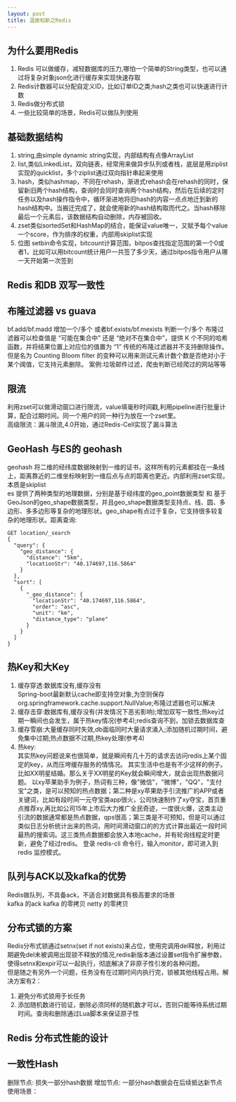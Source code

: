 ```yaml
---
layout: post
title: 温故知新之Redis
---
```


## 为什么要用Redis

1. Redis 可以做缓存，减轻数据库的压力,哪怕一个简单的String类型，也可以通过将复杂对象json化进行缓存来实现快速存取
2. Redis计数器可以分配自定义ID，比如订单ID之类;hash之类也可以快速进行计数
3. Redis做分布式锁
4. 一些比较简单的场景，Redis可以做队列使用


## 基础数据结构
1. string,由simple dynamic string实现，内部结构有点像ArrayList
2. list,类似LinkedList，双向链表，经常用来做异步队列或者栈，底层是用ziplist实现的quicklist，多个ziplist通过双向指针串起来使用
3. hash，类似hashmap，不同在rehash，渐进式rehash会在rehash的同时，保留新旧两个hash结构，查询时会同时查询两个hash结构，然后在后续的定时任务以及hash操作指令中，循环渐进地将旧hash的内容一点点地迁到新的hash结构中。当搬迁完成了，就会使用新的hash结构取而代之。当hash移除最后一个元素后，该数据结构自动删除，内存被回收。
4. zset类似sortedSet和HashMap的结合，能保证value唯一，又赋予每个value一个score，作为排序的权重，内部用skiplist实现
5.  位图 setbin命令实现，bitcount计算范围，bitpos查找指定范围的第一个0或者1，比如可以用bitcount统计用户一共签了多少天，通过bitpos指令用户从哪一天开始第一次签到


## Redis 和DB 双写一致性



## 布隆过滤器 vs guava
bf.add/bf.madd 增加一个/多个 或者bf.exists/bf.mexists 判断一个/多个
布隆过滤器可以检查值是 “可能在集合中” 还是 “绝对不在集合中”，提供 K 个不同的哈希函数，并将结果位置上对应位的值置为 “1”
传统的布隆过滤器并不支持删除操作。但是名为 Counting Bloom filter 的变种可以用来测试元素计数个数是否绝对小于某个阈值，它支持元素删除。
案例:垃圾邮件过滤，爬虫判断已经爬过的网站等等

## 限流
利用zset可以做滑动窗口进行限流，value填毫秒时间戳,利用pipeline进行批量计算，配合过期时间。同一个用户的同一种行为放在一个zset里。<br>
高级限流：漏斗限流,4.0开始，通过Redis-Cell实现了漏斗算法

## GeoHash 与ES的 geohash
geohash 将二维的经纬度数据映射到一维的证书，这样所有的元素都挂在一条线上，距离靠近的二维坐标映射到一维后点与点的距离也更近。内部利用zset实现，本质是skiplist<br>
es 提供了两种类型的地理数据，分别是基于经纬度的geo_point数据类型 和 基于GeoJson的geo_shape数据类型，并且geo_shape数据类型支持点、线、圆、多边形、多多边形等复杂的地理形状。geo_shape有点过于复杂，它支持很多较复杂的地理形状。距离查询:
```
GET location/_search
{
  "query": {
    "geo_distance": {
      "distance": "5km",
      "locationStr": "40.174697,116.5864"
    }
  },
  "sort": [
    {
      "_geo_distance": {
        "locationStr": "40.174697,116.5864",
        "order": "asc",
        "unit": "km",
        "distance_type": "plane"
      }
    }
  ]
}

```


## 热Key和大Key
1. 缓存穿透:数据库没有,缓存没有<br>
Spring-boot最新默认cache即支持空对象,为空则保存org.springframework.cache.support.NullValue;布隆过滤器也可以解决
2. 缓存击穿:数据库有,缓存没有(并发情况下恶劣影响);增加双写一致性;热key过期一瞬间也会发生，属于热key情况(参考4);redis查询不到，加锁去数据库查
3. 缓存雪崩:大量缓存同时失效,db面临同时大量请求涌入;添加随机过期时间，避免集中过期;热点数据不过期,热key处理(参考4)
4. 热key:<br>
其实热key问题说来也很简单，就是瞬间有几十万的请求去访问redis上某个固定的key，从而压垮缓存服务的情情况。 其实生活中也是有不少这样的例子。比如XX明星结婚。那么关于XX明星的Key就会瞬间增大，就会出现热数据问题。
以xy苹果助手为例子，热词有三种，像"微信"，"微博"，"QQ"，"支付宝"之类，是可以预知的热点数据；第二种是xy苹果助手引流推广的APP或者关键词，比如有段时间一元夺宝类app很火，公司快速制作了xy夺宝，首页重点推荐xy,再比如公司15年上市后大力推广全民奇迹，一度很火爆，这类主动引流的数据通常都是热点数据，qps很高；第三类是不可预知，但是可以通过类似日志分析统计出来的热词，用时间滑动窗口的的方式计算出最近一段时间最热的搜索词。这三类热点数据都会放入本地cache，并有轮询线程定时更新，避免了经过redis。
登录 redis-cli 命令行，输入monitor，即可进入到 redis 监控模式。


## 队列与ACK以及kafka的优势
Redis做队列，不具备ack，不适合对数据具有极高要求的场景<br>
kafka 的ack
kafka 的零拷贝
netty 的零拷贝

## 分布式锁的方案
Redis分布式锁通过setnx(set if not exists)来占位，使用完调用del释放，利用过期避免del未被调用出现锁不释放的情况,redis新版本通过设置set指令扩展参数，使得setnx和expir可以一起执行，彻底解决了非原子性引发的各种问题。<br>
但是随之有另外一个问题，任务没有在过期时间内执行完，锁被其他线程占用。解决方案有2：<br>
1. 避免分布式锁用于长任务
2.  添加随机数进行验证，删除必须同样的随机数才可以，否则只能等待系统过期时间。查询和删除通过Lua脚本来保证原子性


## Redis 分布式性能的设计

## 一致性Hash
删除节点: 损失一部分hash数据
增加节点: 一部分hash数据会在后续抵达新节点
使用场景：




